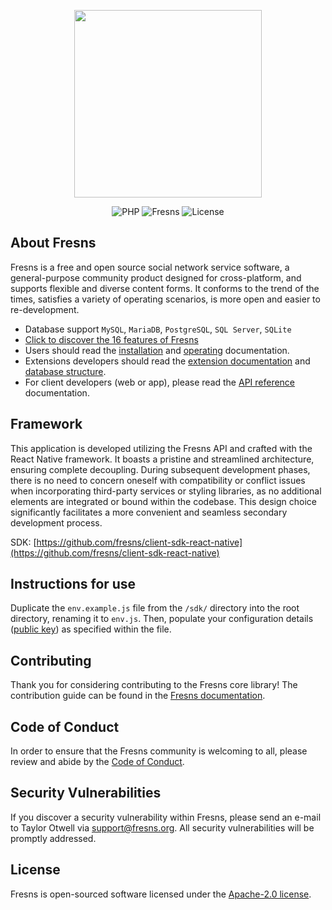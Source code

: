 <p align="center"><a href="https://fresns.org" target="_blank"><img src="https://assets.fresns.com/images/logos/fresns.png" width="300"></a></p>

<p align="center">
<img src="https://img.shields.io/packagist/dependency-v/fresns/fresns/php" alt="PHP">
<img src="https://img.shields.io/github/v/release/fresns/fresns?color=orange" alt="Fresns">
<img src="https://img.shields.io/github/license/fresns/fresns" alt="License">
</p>

## About Fresns

Fresns is a free and open source social network service software, a general-purpose community product designed for cross-platform, and supports flexible and diverse content forms. It conforms to the trend of the times, satisfies a variety of operating scenarios, is more open and easier to re-development.

- Database support `MySQL`, `MariaDB`, `PostgreSQL`, `SQL Server`, `SQLite`
- [Click to discover the 16 features of Fresns](https://fresns.org/intro/features.html)
- Users should read the [installation](https://fresns.org/guide/install.html) and [operating](https://fresns.org/intro/operating.html) documentation.
- Extensions developers should read the [extension documentation](https://docs.fresns.com/open-source/) and [database structure](https://docs.fresns.com/open-source/database/).
- For client developers (web or app), please read the [API reference](https://docs.fresns.com/clients/api/) documentation.

## Framework

This application is developed utilizing the Fresns API and crafted with the React Native framework. It boasts a pristine and streamlined architecture, ensuring complete decoupling. During subsequent development phases, there is no need to concern oneself with compatibility or conflict issues when incorporating third-party services or styling libraries, as no additional elements are integrated or bound within the codebase. This design choice significantly facilitates a more convenient and seamless secondary development process.

SDK: [https://github.com/fresns/client-sdk-react-native](https://github.com/fresns/client-sdk-react-native)

## Instructions for use

Duplicate the `env.example.js` file from the `/sdk/` directory into the root directory, renaming it to `env.js`. Then, populate your configuration details ([public key](https://docs.fresns.com/clients/sdk/#api-key)) as specified within the file.

## Contributing

Thank you for considering contributing to the Fresns core library! The contribution guide can be found in the [Fresns documentation](https://fresns.org/community/join.html).

## Code of Conduct

In order to ensure that the Fresns community is welcoming to all, please review and abide by the [Code of Conduct](https://fresns.org/community/join.html#code-of-conduct).

## Security Vulnerabilities

If you discover a security vulnerability within Fresns, please send an e-mail to Taylor Otwell via [support@fresns.org](mailto:support@fresns.org). All security vulnerabilities will be promptly addressed.

## License

Fresns is open-sourced software licensed under the [Apache-2.0 license](https://github.com/fresns/fresns/blob/main/LICENSE).
